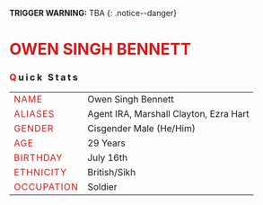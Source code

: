 **TRIGGER WARNING:** TBA
{: .notice--danger}

<!---------
header name
----------->

<h1 style="color:#d71919"> OWEN SINGH BENNETT</h1>

<!---------
profile
----------->

<h3 class="text-uppercase font-weight-bold" style="letter-spacing:3px;">
    <span style="color:#d71919;">Q</span>uick Stats
</h3>

|   |   |
|---|---|
| <span class="text-uppercase pr-3 font-weight-bold" style="color:#d71919;letter-spacing:1px;">NAME</span> | Owen Singh Bennett |
| <span class="text-uppercase pr-3 font-weight-bold" style="color:#d71919;letter-spacing:1px;">ALIASES</span> | Agent IRA, Marshall Clayton, Ezra Hart |
| <span class="text-uppercase pr-3 font-weight-bold" style="color:#d71919;letter-spacing:1px;">GENDER</span> | Cisgender Male (He/Him) |
| <span class="text-uppercase pr-3 font-weight-bold" style="color:#d71919;letter-spacing:1px;">AGE</span> | 29 Years |
| <span class="text-uppercase pr-3 font-weight-bold" style="color:#d71919;letter-spacing:1px;">BIRTHDAY | </span>July 16th |
| <span class="text-uppercase pr-3 font-weight-bold" style="color:#d71919;letter-spacing:1px;">ETHNICITY | </span>British/Sikh |
| <span class="text-uppercase pr-3 font-weight-bold" style="color:#d71919;letter-spacing:1px;">OCCUPATION | </span>Soldier |




